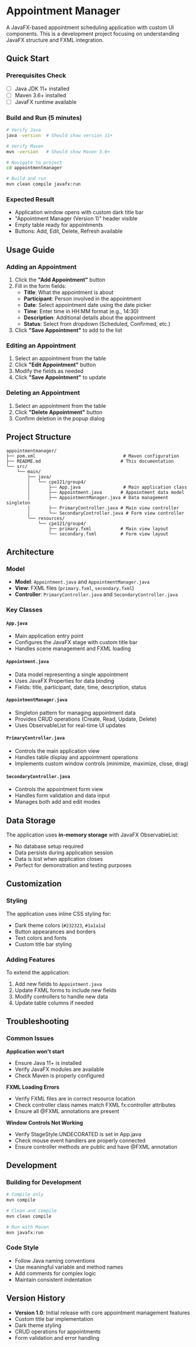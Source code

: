 # Appointment Manager

A JavaFX-based appointment scheduling application with custom UI components. This is a development project focusing on understanding JavaFX structure and FXML integration.

## Quick Start

### Prerequisites Check
- [ ] Java JDK 11+ installed
- [ ] Maven 3.6+ installed  
- [ ] JavaFX runtime available

### Build and Run (5 minutes)
```bash
# Verify Java
java -version  # Should show version 11+

# Verify Maven
mvn -version   # Should show Maven 3.6+

# Navigate to project
cd appointmentmanager

# Build and run
mvn clean compile javafx:run
```

### Expected Result
- Application window opens with custom dark title bar
- "Appointment Manager (Version 1)" header visible
- Empty table ready for appointments
- Buttons: Add, Edit, Delete, Refresh available

## Usage Guide

### Adding an Appointment
1. Click the **"Add Appointment"** button
2. Fill in the form fields:
   - **Title**: What the appointment is about
   - **Participant**: Person involved in the appointment
   - **Date**: Select appointment date using the date picker
   - **Time**: Enter time in HH:MM format (e.g., 14:30)
   - **Description**: Additional details about the appointment
   - **Status**: Select from dropdown (Scheduled, Confirmed, etc.)
3. Click **"Save Appointment"** to add to the list

### Editing an Appointment
1. Select an appointment from the table
2. Click **"Edit Appointment"** button
3. Modify the fields as needed
4. Click **"Save Appointment"** to update

### Deleting an Appointment
1. Select an appointment from the table
2. Click **"Delete Appointment"** button
3. Confirm deletion in the popup dialog

## Project Structure

```
appointmentmanager/
├── pom.xml                                 # Maven configuration
├── README.md                              # This documentation
└── src/
    └── main/
        ├── java/
        │   └── cpe121/group4/
        │       ├── App.java                # Main application class
        │       ├── Appointment.java       # Appointment data model
        │       ├── AppointmentManager.java # Data management singleton
        │       ├── PrimaryController.java # Main view controller
        │       └── SecondaryController.java # Form view controller
        └── resources/
            └── cpe121/group4/
                ├── primary.fxml           # Main view layout
                └── secondary.fxml         # Form view layout
```

## Architecture

### Model
- **Model**: `Appointment.java` and `AppointmentManager.java`
- **View**: FXML files (`primary.fxml`, `secondary.fxml`)
- **Controller**: `PrimaryController.java` and `SecondaryController.java`

### Key Classes

#### `App.java`
- Main application entry point
- Configures the JavaFX stage with custom title bar
- Handles scene management and FXML loading

#### `Appointment.java`
- Data model representing a single appointment
- Uses JavaFX Properties for data binding
- Fields: title, participant, date, time, description, status

#### `AppointmentManager.java`
- Singleton pattern for managing appointment data
- Provides CRUD operations (Create, Read, Update, Delete)
- Uses ObservableList for real-time UI updates

#### `PrimaryController.java`
- Controls the main application view
- Handles table display and appointment operations
- Implements custom window controls (minimize, maximize, close, drag)

#### `SecondaryController.java`
- Controls the appointment form view
- Handles form validation and data input
- Manages both add and edit modes

## Data Storage

The application uses **in-memory storage** with JavaFX ObservableList:
- No database setup required
- Data persists during application session
- Data is lost when application closes
- Perfect for demonstration and testing purposes

## Customization

### Styling
The application uses inline CSS styling for:
- Dark theme colors (`#232323`, `#1a1a1a`)
- Button appearances and borders
- Text colors and fonts
- Custom title bar styling

### Adding Features
To extend the application:
1. Add new fields to `Appointment.java`
2. Update FXML forms to include new fields
3. Modify controllers to handle new data
4. Update table columns if needed

## Troubleshooting

### Common Issues

**Application won't start**
- Ensure Java 11+ is installed
- Verify JavaFX modules are available
- Check Maven is properly configured

**FXML Loading Errors**
- Verify FXML files are in correct resource location
- Check controller class names match FXML fx:controller attributes
- Ensure all @FXML annotations are present

**Window Controls Not Working**
- Verify StageStyle.UNDECORATED is set in App.java
- Check mouse event handlers are properly connected
- Ensure controller methods are public and have @FXML annotation

## Development

### Building for Development
```bash
# Compile only
mvn compile

# Clean and compile
mvn clean compile

# Run with Maven
mvn javafx:run
```

### Code Style
- Follow Java naming conventions
- Use meaningful variable and method names
- Add comments for complex logic
- Maintain consistent indentation

## Version History

- **Version 1.0**: Initial release with core appointment management features
- Custom title bar implementation
- Dark theme styling
- CRUD operations for appointments
- Form validation and error handling